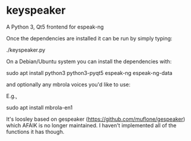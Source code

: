# keyspeaker
A Python 3, Qt5 frontend for espeak-ng

Once the dependencies are installed it can be run by simply typing:

./keyspeaker.py

On a Debian/Ubuntu system you can install the dependencies with:

sudo apt install python3 python3-pyqt5 espeak-ng espeak-ng-data 

and optionally any mbrola voices you'd like to use:

E.g.,

sudo apt install mbrola-en1

It's loosley based on gespeaker (https://github.com/muflone/gespeaker) which AFAIK is no longer maintained. I haven't implemented all of the functions it has though.

